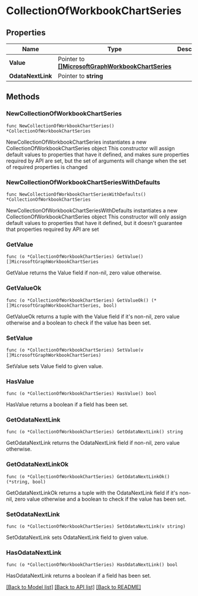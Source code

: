 # CollectionOfWorkbookChartSeries

## Properties

Name | Type | Description | Notes
------------ | ------------- | ------------- | -------------
**Value** | Pointer to [**[]MicrosoftGraphWorkbookChartSeries**](MicrosoftGraphWorkbookChartSeries.md) |  | [optional] 
**OdataNextLink** | Pointer to **string** |  | [optional] 

## Methods

### NewCollectionOfWorkbookChartSeries

`func NewCollectionOfWorkbookChartSeries() *CollectionOfWorkbookChartSeries`

NewCollectionOfWorkbookChartSeries instantiates a new CollectionOfWorkbookChartSeries object
This constructor will assign default values to properties that have it defined,
and makes sure properties required by API are set, but the set of arguments
will change when the set of required properties is changed

### NewCollectionOfWorkbookChartSeriesWithDefaults

`func NewCollectionOfWorkbookChartSeriesWithDefaults() *CollectionOfWorkbookChartSeries`

NewCollectionOfWorkbookChartSeriesWithDefaults instantiates a new CollectionOfWorkbookChartSeries object
This constructor will only assign default values to properties that have it defined,
but it doesn't guarantee that properties required by API are set

### GetValue

`func (o *CollectionOfWorkbookChartSeries) GetValue() []MicrosoftGraphWorkbookChartSeries`

GetValue returns the Value field if non-nil, zero value otherwise.

### GetValueOk

`func (o *CollectionOfWorkbookChartSeries) GetValueOk() (*[]MicrosoftGraphWorkbookChartSeries, bool)`

GetValueOk returns a tuple with the Value field if it's non-nil, zero value otherwise
and a boolean to check if the value has been set.

### SetValue

`func (o *CollectionOfWorkbookChartSeries) SetValue(v []MicrosoftGraphWorkbookChartSeries)`

SetValue sets Value field to given value.

### HasValue

`func (o *CollectionOfWorkbookChartSeries) HasValue() bool`

HasValue returns a boolean if a field has been set.

### GetOdataNextLink

`func (o *CollectionOfWorkbookChartSeries) GetOdataNextLink() string`

GetOdataNextLink returns the OdataNextLink field if non-nil, zero value otherwise.

### GetOdataNextLinkOk

`func (o *CollectionOfWorkbookChartSeries) GetOdataNextLinkOk() (*string, bool)`

GetOdataNextLinkOk returns a tuple with the OdataNextLink field if it's non-nil, zero value otherwise
and a boolean to check if the value has been set.

### SetOdataNextLink

`func (o *CollectionOfWorkbookChartSeries) SetOdataNextLink(v string)`

SetOdataNextLink sets OdataNextLink field to given value.

### HasOdataNextLink

`func (o *CollectionOfWorkbookChartSeries) HasOdataNextLink() bool`

HasOdataNextLink returns a boolean if a field has been set.


[[Back to Model list]](../README.md#documentation-for-models) [[Back to API list]](../README.md#documentation-for-api-endpoints) [[Back to README]](../README.md)



